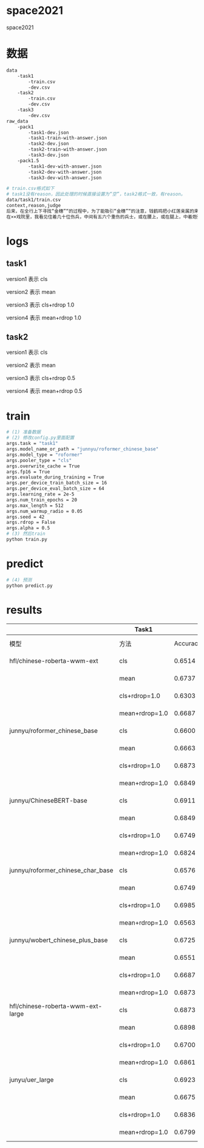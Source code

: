 # space2021
space2021



# 数据
```bash
data
    -task1
        -train.csv
        -dev.csv
    -task2
        -train.csv
        -dev.csv
    -task3
        -dev.csv
raw_data
    -pack1
        -task1-dev.json
        -task1-train-with-answer.json
        -task2-dev.json
        -task2-train-with-answer.json
        -task3-dev.json
    -pack1.5
        -task1-dev-with-answer.json
        -task2-dev-with-answer.json
        -task3-dev-with-answer.json

# train.csv格式如下
# task1没有reason，因此处理的时候直接设置为“空”，task2格式一致，有reason。
data/task1/train.csv
context,reason,judge
后来，在全行上下寻找“金穗”“的过程中，为了能吸引“金穗”“的注意，钱鹤鸣把小红莲亲属的来信和小红莲的照片贴到了办公室底的宣传栏上，看谁来取。他这时模模糊糊猜想可能是张培英。,空,0
在××戏院里，我看见住着几十位伤兵，中间有五六个重伤的兵士，或在腰上，或在腿上，中着炮弹；还有正在生病的。我们找他们的管事人，想商量一个办法，据说他安住在城下旅馆里。在戏院里的一角上，用两张椅子并起来，铺着一点稻草，一个面黄肌瘦的兵，裹着一条灰色的毯子，勉强撑起半截身子招呼我们，说他腿上受着重伤，而且又病了，睡在这儿冷得发抖，“能求你替我想想法子吗？”在他那双大而黑的眼睛里，带着失望与希求的神色，闪着晶莹的泪光。我们随即跑到医院里，请他们立刻教人去那儿检查，把重病的抬到医院里去。,空,0

```
# logs
## task1
version1 表示 cls

version2 表示 mean

version3 表示 cls+rdrop 1.0

version4 表示 mean+rdrop 1.0

## task2
version1 表示 cls

version2 表示 mean

version3 表示 cls+rdrop 0.5

version4 表示 mean+rdrop 0.5

# train
```bash
# (1) 准备数据
# (2) 修改config.py里面配置
args.task = "task1"
args.model_name_or_path = "junnyu/roformer_chinese_base"
args.model_type = "roformer"
args.pooler_type = "cls"
args.overwrite_cache = True
args.fp16 = True
args.evaluate_during_training = True
args.per_device_train_batch_size = 16
args.per_device_eval_batch_size = 64
args.learning_rate = 2e-5
args.num_train_epochs = 20
args.max_length = 512
args.num_warmup_radio = 0.05
args.seed = 42
args.rdrop = False
args.alpha = 0.5
# (3) 然后train
python train.py
```

# predict

```bash
# (4) 预测
python predict.py
```

# results

|                                   | Task1          |          |            | Task2          |          |            | Task3     |         |         |
|-----------------------------------|----------------|----------|------------|----------------|----------|------------|-----------|---------|---------|
| 模型                                | 方法             | Accuracy | best epoch | 方法             | Accuracy | best epoch | Precision | Recall  | F1      |
| hfl/chinese-roberta-wwm-ext       | cls            | 0.6514   | epoch 15   | cls            | 0.7476   | epoch 11   | 0.5847    | 0.3942  | 0.4709  |
|                                   | mean           | 0.6737   | epoch 10   | mean           | 0.7299   | epoch 12   | 0.5798    | 0.4401  | 0.5004  |
|                                   | cls+rdrop=1.0  | 0.6303   | epoch 10   | cls+rdrop=0.5  | 0.7524   | epoch 12   | 0.5717    | 0.3607  | 0.4424  |
|                                   | mean+rdrop=1.0 | 0.6687   | epoch 17   | mean+rdrop=0.5 | 0.7246   | epoch 9    | 0.5707    | 0.4443  | 0.4996  |
| junnyu/roformer_chinese_base      | cls            | 0.6600   | epoch 14   | cls            | 0.7768   | epoch 17   | 0.5857    | 0.4234  | 0.4915  |
|                                   | mean           | 0.6663   | epoch 10   | mean           | 0.7720   | epoch 16   | 0.6061    | 0.4694  | 0.5290  |
|                                   | cls+rdrop=1.0  | 0.6873   | epoch 7    | cls+rdrop=0.5  | 0.7514   | epoch 5    | 0.5830    | 0.4694  | 0.5201  |
|                                   | mean+rdrop=1.0 | 0.6849   | epoch 15   | mean+rdrop=0.5 | 0.7371   | epoch 8    | 0.6310    | 0.4930  | 0.5536  |
| junnyu/ChineseBERT-base           | cls            | 0.6911   | epoch 12   | cls            | 0.7486   | epoch 13   | 0.5828    | 0.4708  | 0.5208  |
|                                   | mean           | 0.6849   | epoch 12   | mean           | 0.7648   | epoch 4    | 0.6387    | 0.4777  | 0.5466  |
|                                   | cls+rdrop=1.0  | 0.6749   | epoch 16   | cls+rdrop=0.5  | 0.7658   | epoch 18   | 0.5891    | 0.4652  | 0.5198  |
|                                   | mean+rdrop=1.0 | 0.6824   | epoch 13   | mean+rdrop=0.5 | 0.7557   | epoch 16   | 0.6438    | 0.4833  | 0.5521  |
| junnyu/roformer_chinese_char_base | cls            | 0.6576   | epoch 8    | cls            | 0.7749   | epoch 10   | 0.6411    | 0.4081  | 0.4987  |
|                                   | mean           | 0.6749   | epoch 10   | mean           | 0.7778   | epoch 8    | 0.6039    | 0.4735  | 0.5308  |
|                                   | cls+rdrop=1.0  | 0.6985   | epoch 17   | cls+rdrop=0.5  | 0.7720   | epoch 16   | 0.5938    | 0.5070  | 0.5470  |
|                                   | mean+rdrop=1.0 | 0.6563   | epoch 11   | mean+rdrop=0.5 | 0.7754   | epoch 16   | 0.6098    | 0.4485  | 0.5169  |
| junnyu/wobert_chinese_plus_base   | cls            | 0.6725   | epoch 17   | cls            | 0.7409   | epoch 10   | 0.5930    | 0.4972  | 0.5409  |
|                                   | mean           | 0.6551   | epoch 16   | mean           | 0.7682   | epoch 7    | 0.5506    | 0.5000  | 0.5241  |
|                                   | cls+rdrop=1.0  | 0.6687   | epoch 6    | cls+rdrop=0.5  | 0.7500   | epoch 18   | 0.5707    | 0.4721  | 0.5168  |
|                                   | mean+rdrop=1.0 | 0.6873   | epoch 12   | mean+rdrop=0.5 | 0.7500   | epoch 19   | 0.5846    | 0.4666  | 0.5190  |
| hfl/chinese-roberta-wwm-ext-large | cls            | 0.6873   | epoch 5    | cls            | 0.7783   | epoch 19   | 0.6343    | 0.5460  | 0.5868  |
|                                   | mean           | 0.6898   | epoch 9    | mean           | 0.7725   | epoch 16   | 0.6305    | 0.5181  | 0.5688  |
|                                   | cls+rdrop=1.0  | 0.6700   | epoch 19   | cls+rdrop=0.5  | 0.7763   | epoch 9    | 0.5861    | 0.5167  | 0.5492  |
|                                   | mean+rdrop=1.0 | 0.6861   | epoch 12   | mean+rdrop=0.5 | 0.7749   | epoch 19   | 0.5867    | 0.5279  | 0.5557  |
| junyu/uer_large                   | cls            | 0.6923   | epoch 8    | cls            | 0.7969   | epoch 13   | 0.6104    | 0.4889  | 0.5429  |
|                                   | mean           | 0.6675   | epoch 12   | mean           | 0.7941   | epoch 14   | 0.5815    | 0.4471  | 0.5055  |
|                                   | cls+rdrop=1.0  | 0.6836   | epoch 13   | cls+rdrop=0.5  | 0.7854   | epoch 15   | 0.6057    | 0.5028  | 0.5495  |
|                                   | mean+rdrop=1.0 | 0.6799   | epoch 19   | mean+rdrop=0.5 | 0.7773   | epoch 7    | 0.5690    | 0.5627  | 0.5658  |
